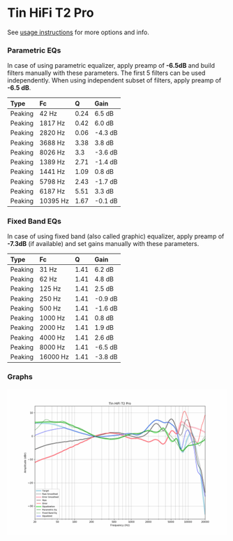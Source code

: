 # Tin HiFi T2 Pro
See [usage instructions](https://github.com/jaakkopasanen/AutoEq#usage) for more options and info.

### Parametric EQs
In case of using parametric equalizer, apply preamp of **-6.5dB** and build filters manually
with these parameters. The first 5 filters can be used independently.
When using independent subset of filters, apply preamp of **-6.5 dB**.

| Type    | Fc       |    Q | Gain    |
|:--------|:---------|:-----|:--------|
| Peaking | 42 Hz    | 0.24 | 6.5 dB  |
| Peaking | 1817 Hz  | 0.42 | 6.0 dB  |
| Peaking | 2820 Hz  | 0.06 | -4.3 dB |
| Peaking | 3688 Hz  | 3.38 | 3.8 dB  |
| Peaking | 8026 Hz  | 3.3  | -3.6 dB |
| Peaking | 1389 Hz  | 2.71 | -1.4 dB |
| Peaking | 1441 Hz  | 1.09 | 0.8 dB  |
| Peaking | 5798 Hz  | 2.43 | -1.7 dB |
| Peaking | 6187 Hz  | 5.51 | 3.3 dB  |
| Peaking | 10395 Hz | 1.67 | -0.1 dB |

### Fixed Band EQs
In case of using fixed band (also called graphic) equalizer, apply preamp of **-7.3dB**
(if available) and set gains manually with these parameters.

| Type    | Fc       |    Q | Gain    |
|:--------|:---------|:-----|:--------|
| Peaking | 31 Hz    | 1.41 | 6.2 dB  |
| Peaking | 62 Hz    | 1.41 | 4.8 dB  |
| Peaking | 125 Hz   | 1.41 | 2.5 dB  |
| Peaking | 250 Hz   | 1.41 | -0.9 dB |
| Peaking | 500 Hz   | 1.41 | -1.6 dB |
| Peaking | 1000 Hz  | 1.41 | 0.8 dB  |
| Peaking | 2000 Hz  | 1.41 | 1.9 dB  |
| Peaking | 4000 Hz  | 1.41 | 2.6 dB  |
| Peaking | 8000 Hz  | 1.41 | -6.5 dB |
| Peaking | 16000 Hz | 1.41 | -3.8 dB |

### Graphs
![](./Tin%20HiFi%20T2%20Pro.png)